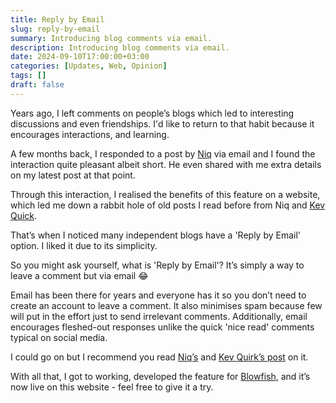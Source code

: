 ```yaml
---
title: Reply by Email
slug: reply-by-email
summary: Introducing blog comments via email.
description: Introducing blog comments via email.
date: 2024-09-10T17:00:00+03:00
categories: [Updates, Web, Opinion]
tags: []
draft: false 
---
```


Years ago, I left comments on people’s blogs which led to interesting discussions and even friendships.
I'd like to return to that habit because it encourages interactions, and learning.

A few months back, I responded to a post by [Niq](https://niqwithq.com/) via email and I found the interaction quite pleasant albeit short. 
He even shared with me extra details on my latest post at that point. 

Through this interaction, I realised the benefits of this feature on a website, which led me down a rabbit hole of old posts I read before from Niq and [Kev Quick](https://kevquirk.com/). 

That’s when I noticed many independent blogs have a 'Reply by Email' option. 
I liked it due to its simplicity. 

So you might ask yourself, what is 'Reply by Email'? 
It’s simply a way to leave a comment but via email 😂

Email has been there for years and everyone has it so you don’t need to create an account to leave a comment. 
It also minimises spam because few will put in the effort just to send irrelevant comments.
Additionally, email encourages fleshed-out responses unlike the quick 'nice read' comments typical on social media. 

I could go on but I recommend you read [Niq’s](https://niqwithq.com/posts/reply-by-email) and [Kev Quirk’s post](https://kevquirk.com/blog/online-conversations-website-engagement) on it.

With all that, I got to working, developed the feature for [Blowfish](https://blowfish.page/), and it’s now live on this website - feel free to give it a try. 


